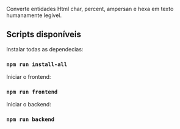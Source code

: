 Converte entidades Html char, percent, ampersan e hexa em texto humanamente legível.

## Scripts disponíveis

Instalar todas as dependecias:

### `npm run install-all`

Iniciar o frontend:

### `npm run frontend`


Iniciar o backend: 

### `npm run backend`